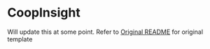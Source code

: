 # CoopInsight

Will update this at some point. Refer to [Original README](./README_OLD.md) for original template